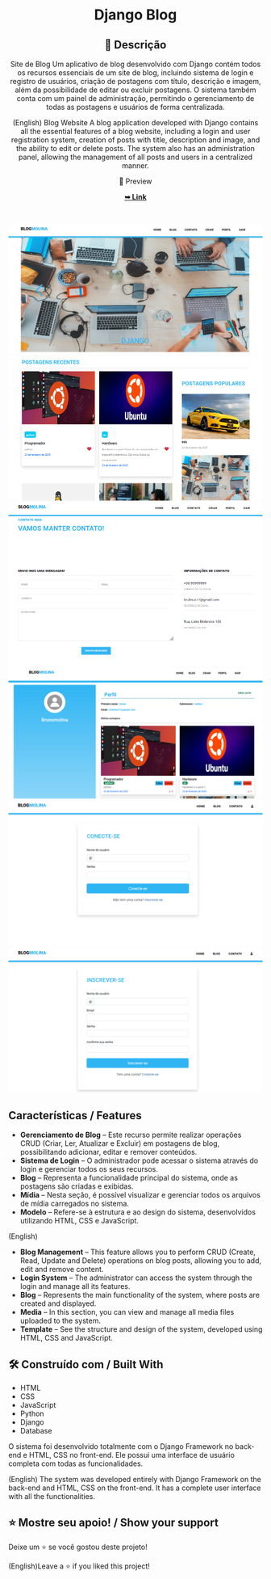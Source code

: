 <div align="center">

  <h1 align="center">Django Blog</h1>

## 📃 Descrição

Site de Blog
Um aplicativo de blog desenvolvido com Django contém todos os recursos essenciais de um site de blog, incluindo sistema de login e registro de usuários, criação de postagens com título, descrição e imagem, além da possibilidade de editar ou excluir postagens. O sistema também conta com um painel de administração, permitindo o gerenciamento de todas as postagens e usuários de forma centralizada.

(English)
Blog Website
A blog application developed with Django contains all the essential features of a blog website, including a login and user registration system, creation of posts with title, description and image, and the ability to edit or delete posts. The system also has an administration panel, allowing the management of all posts and users in a centralized manner.

📸 Preview

  <a href="https://meusitenovo.com/"><strong>➥ Link </strong></a>

</div>

<br>

![1](VISUALIZAR/IMG1.png)
![2](VISUALIZAR/IMG2.png)
![3](VISUALIZAR/IMG3.png)
![4](VISUALIZAR/IMG4.png)
![5](VISUALIZAR/IMG5.png)
![6](VISUALIZAR/IMG6.png)
<br>

## Características / Features 

- **Gerenciamento de Blog** – Este recurso permite realizar operações CRUD (Criar, Ler, Atualizar e Excluir) em postagens de blog, possibilitando adicionar, editar e remover conteúdos.
- **Sistema de Login** – O administrador pode acessar o sistema através do login e gerenciar todos os seus recursos.
- **Blog** – Representa a funcionalidade principal do sistema, onde as postagens são criadas e exibidas.
- **Mídia** – Nesta seção, é possível visualizar e gerenciar todos os arquivos de mídia carregados no sistema.
- **Modelo** – Refere-se à estrutura e ao design do sistema, desenvolvidos utilizando HTML, CSS e JavaScript.

(English)
- **Blog Management** – This feature allows you to perform CRUD (Create, Read, Update and Delete) operations on blog posts, allowing you to add, edit and remove content.
- **Login System** – The administrator can access the system through the login and manage all its features.
- **Blog** – Represents the main functionality of the system, where posts are created and displayed.
- **Media** – In this section, you can view and manage all media files uploaded to the system.
- **Template** – See the structure and design of the system, developed using HTML, CSS and JavaScript.

## 🛠 Construído com / Built With

- HTML
- CSS
- JavaScript
- Python
- Django
- Database 

O sistema foi desenvolvido totalmente com o Django Framework no back-end e HTML, CSS no front-end. Ele possui uma interface de usuário completa com todas as funcionalidades.

(English)
The system was developed entirely with Django Framework on the back-end and HTML, CSS on the front-end. It has a complete user interface with all the functionalities.

## ⭐️ Mostre seu apoio! / Show your support 

Deixe um ⭐️ se você gostou deste projeto!

(English)Leave a ⭐️ if you liked this project!

